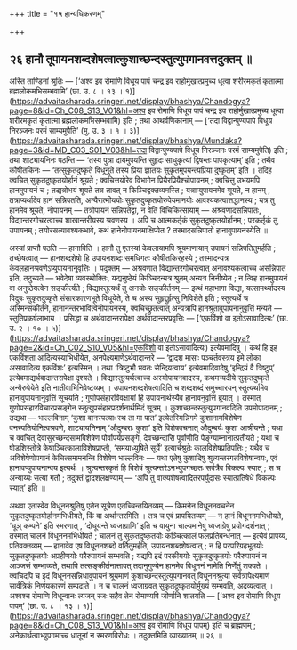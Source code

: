 +++
title = "१५ हान्यधिकरणम्"

+++

## २६ हानौ तूपायनशब्दशेषत्वात्कुशाच्छन्दस्तुत्युपगानवत्तदुक्तम् ॥

अस्ति ताण्डिनां श्रुतिः — [‘अश्व इव रोमाणि विधूय पापं चन्द्र इव राहोर्मुखात्प्रमुच्य धूत्वा शरीरमकृतं कृतात्मा ब्रह्मलोकमभिसम्भवामि’ (छा. उ. ८ । १३ । १)](https://advaitasharada.sringeri.net/display/bhashya/Chandogya?page=8&id=Ch_C08_S13_V01&hl=अश्व इव रोमाणि विधूय पापं चन्द्र इव राहोर्मुखात्प्रमुच्य धूत्वा शरीरमकृतं कृतात्मा ब्रह्मलोकमभिसम्भवामि) इति ; तथा आथर्वणिकानाम् — [‘तदा विद्वान्पुण्यपापे विधूय निरञ्जनः परमं साम्यमुपैति’ (मु. उ. ३ । १ । ३)](https://advaitasharada.sringeri.net/display/bhashya/Mundaka?page=3&id=MD_C03_S01_V03&hl=तदा विद्वान्पुण्यपापे विधूय निरञ्जनः परमं साम्यमुपैति) इति ; तथा शाट्यायनिनः पठन्ति — ‘तस्य पुत्रा दायमुपयन्ति सुहृदः साधुकृत्यां द्विषन्तः पापकृत्याम्’ इति ; तथैव कौषीतकिनः — ‘तत्सुकृतदुष्कृते विधूनुते तस्य प्रिया ज्ञातयः सुकृतमुपयन्त्यप्रिया दुष्कृतम्’ इति । तदिह क्वचित् सुकृतदुष्कृतयोर्हानं श्रूयते ; क्वचित्तयोरेव विभागेन प्रियैरप्रियैश्चोपायनम् ; क्वचित्तु उभयमपि हानमुपायनं च ; तद्यत्रोभयं श्रूयते तत्र तावत् न किञ्चिद्वक्तव्यमस्ति ; यत्राप्युपायनमेव श्रूयते, न हानम् , तत्राप्यर्थादेव हानं सन्निपतति, अन्यैरात्मीययोः सुकृतदुष्कृतयोरुपेयमानयोः आवश्यकत्वात्तद्धानस्य ; यत्र तु हानमेव श्रूयते, नोपायनम् — तत्रोपायनं सन्निपतेद्वा, न वेति विचिकित्सायाम् — अश्रवणादसन्निपातः, विद्यान्तरगोचरत्वाच्च शाखान्तरीयस्य श्रवणस्य । अपि च आत्मकर्तृकं सुकृतदुष्कृतयोर्हानम् ; परकर्तृकं तु उपायनम् ; तयोरसत्यावश्यकभावे, कथं हानेनोपायनमाक्षिप्येत ? तस्मादसन्निपातो हानावुपायनस्येति ॥

अस्यां प्राप्तौ पठति — हानाविति । हानौ तु एतस्यां केवलायामपि श्रूयमाणायाम् उपायनं सन्निपतितुमर्हति ; तच्छेषत्वात् — हानशब्दशेषो हि उपायनशब्दः समधिगतः कौषीतकिरहस्ये ; तस्मादन्यत्र केवलहानश्रवणेऽप्युपायनानुवृत्तिः । यदुक्तम् — अश्रवणात् विद्यान्तरगोचरत्वात् अनावश्यकत्वाच्च असन्निपात इति, तदुच्यते — भवेदेषा व्यवस्थोक्तिः, यद्यनुष्ठेयं किञ्चिदन्यत्र श्रुतम् अन्यत्र निनीष्येत ; न त्विह हानमुपायनं वा अनुष्ठेयत्वेन सङ्कीर्त्यते ; विद्यास्तुत्यर्थं तु अनयोः सङ्कीर्तनम् — इत्थं महाभागा विद्या, यत्सामर्थ्यादस्य विदुषः सुकृतदुष्कृते संसारकारणभूते विधूयेते, ते च अस्य सुहृद्दुर्हृत्सु निविशेते इति ; स्तुत्यर्थे च अस्मिन्संकीर्तने, हानानन्तरभावित्वेनोपायनस्य, क्वचिच्छ्रुतत्वात् अन्यत्रापि हानश्रुतावुपायनानुवृत्तिं मन्यते — स्तुतिप्रकर्षलाभाय । प्रसिद्धा च अर्थवादान्तरापेक्षा अर्थवादान्तरप्रवृत्तिः — [‘एकविंशो वा इतोऽसावादित्यः’ (छा. उ. २ । १० । ५)](https://advaitasharada.sringeri.net/display/bhashya/Chandogya?page=2&id=Ch_C02_S10_V05&hl=एकविंशो वा इतोऽसावादित्यः) इत्येवमादिषु । कथं हि इह एकविंशता आदित्यस्याभिधीयेत, अनपेक्ष्यमाणेऽर्थवादान्तरे — ‘द्वादश मासाः पञ्चर्तवस्त्रय इमे लोका असावादित्य एकविंशः’ इत्यस्मिन् । तथा ‘त्रिष्टुभौ भवतः सेन्द्रियत्वाय’ इत्येवमादिवादेषु ‘इन्द्रियं वै त्रिष्टुप्’ इत्येवमाद्यर्थवादान्तरापेक्षा दृश्यते । विद्यास्तुत्यर्थत्वाच्च अस्योपायनवादस्य, कथमन्यदीये सुकृतदुष्कृते अन्यैरुपेयेते इति नातीवाभिनिवेष्टव्यम् । उपायनशब्दशेषत्वादिति च शब्दशब्दं समुच्चारयन् स्तुत्यर्थामेव हानावुपायनानुवृत्तिं सूचयति ; गुणोपसंहारविवक्षायां हि उपायनार्थस्यैव हानावनुवृत्तिं ब्रूयात् । तस्मात् गुणोपसंहारविचारप्रसङ्गेन स्तुत्युपसंहारप्रदर्शनार्थमिदं सूत्रम् । कुशाच्छन्दस्तुत्युपगानवदिति उपमोपादानम् ; तद्यथा — भाल्लविनाम् ‘कुशा वानस्पत्याः स्थ ता मा पात’ इत्येतस्मिन्निगमे कुशानामविशेषेण वनस्पतियोनित्वश्रवणे, शाट्यायनिनाम् ‘औदुम्बराः कुशा’ इति विशेषवचनात् औदुम्बर्यः कुशा आश्रीयन्ते ; यथा च क्वचित् देवासुरच्छन्दसामविशेषेण पौर्वापर्यप्रसङ्गे, देवच्छन्दांसि पूर्वाणीति पैङ्ग्याम्नानात्प्रतीयते ; यथा च षोडशिस्तोत्रे केषाञ्चित्कालाविशेषप्राप्तौ, ‘समयाध्युषिते सूर्ये’ इत्यार्चश्रुतेः कालविशेषप्रतिपत्तिः ; यथैव च अविशेषेणोपगानं केचित्समामनन्ति विशेषेण भाल्लविनः — यथा एतेषु कुशादिषु श्रुत्यन्तरगतविशेषान्वयः, एवं हानावप्युपायनान्वय इत्यर्थः । श्रुत्यन्तरकृतं हि विशेषं श्रुत्यन्तरेऽनभ्युपगच्छतः सर्वत्रैव विकल्पः स्यात् ; स च अन्याय्यः सत्यां गतौ ; तदुक्तं द्वादशलक्षण्याम् — ‘अपि तु वाक्यशेषत्वादितरपर्युदासः स्यात्प्रतिषेधे विकल्पः स्यात्’ इति ॥

अथवा एतास्वेव विधूननश्रुतिषु एतेन सूत्रेण एतच्चिन्तयितव्यम् — किमनेन विधूननवचनेन सुकृतदुष्कृतयोर्हानमभिधीयते, किं वा अर्थान्तरमिति । तत्र च एवं प्रापयितव्यम् — न हानं विधूननमभिधीयते, ‘धूञ्‌ कम्पने’ इति स्मरणात् , ‘दोधूयन्ते ध्वजाग्राणि’ इति च वायुना चाल्यमानेषु ध्वजाग्रेषु प्रयोगदर्शनात् ; तस्मात् चालनं विधूननमभिधीयते ; चालनं तु सुकृतदुष्कृतयोः कञ्चित्कालं फलप्रतिबन्धनात् — इत्येवं प्रापय्य, प्रतिवक्तव्यम् — हानावेव एष विधूननशब्दो वर्तितुमर्हति, उपायनशब्दशेषत्वात् ; न हि परपरिग्रहभूतयोः सुकृतदुष्कृतयोः अप्रहीणयोः परैरुपायनं सम्भवति ; यद्यपि इदं परकीययोः सुकृतदुष्कृतयोः परैरुपायनं न आञ्जसं सम्भाव्यते, तथापि तत्सङ्कीर्तनात्तावत् तदानुगुण्येन हानमेव विधूननं नामेति निर्णेतुं शक्यते । क्वचिदपि च इदं विधूननसन्निधावुपायनं श्रूयमाणं कुशाच्छन्दस्तुत्युपगानवत् विधूननश्रुत्या सर्वत्रापेक्ष्यमाणं सार्वत्रिकं निर्णयकारणं सम्पद्यते । न च चालनं ध्वजाग्रवत् सुकृतदुष्कृतयोर्मुख्यं सम्भवति, अद्रव्यत्वात् । अश्वश्च रोमाणि विधून्वानः त्यजन् रजः सहैव तेन रोमाण्यपि जीर्णानि शातयति — [‘अश्व इव रोमाणि विधूय पापम्’ (छा. उ. ८ । १३ । १)](https://advaitasharada.sringeri.net/display/bhashya/Chandogya?page=8&id=Ch_C08_S13_V01&hl=अश्व इव रोमाणि विधूय पापम्) इति च ब्राह्मणम् ; अनेकार्थत्वाभ्युपगमाच्च धातूनां न स्मरणविरोधः । तदुक्तमिति व्याख्यातम् ॥ २६ ॥
